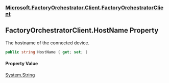 ### [Microsoft.FactoryOrchestrator.Client](Microsoft_FactoryOrchestrator_Client.md 'Microsoft.FactoryOrchestrator.Client').[FactoryOrchestratorClient](FactoryOrchestratorClient.md 'Microsoft.FactoryOrchestrator.Client.FactoryOrchestratorClient')
## FactoryOrchestratorClient.HostName Property
The hostname of the connected device.  
```csharp
public string HostName { get; set; }
```
#### Property Value
[System.String](https://docs.microsoft.com/en-us/dotnet/api/System.String 'System.String')
